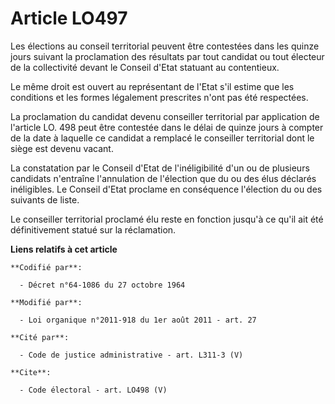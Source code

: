 # Article LO497

Les élections au conseil territorial peuvent être contestées dans les quinze jours suivant la proclamation des résultats par
tout candidat ou tout électeur de la collectivité devant le Conseil d'Etat statuant au contentieux. 

Le même droit est ouvert au représentant de l'Etat s'il estime que les conditions et les formes légalement prescrites n'ont
pas été respectées. 

La proclamation du candidat devenu conseiller territorial par application de l'article LO. 498 peut être contestée dans le
délai de quinze jours à compter de la date à laquelle ce candidat a remplacé le conseiller territorial dont le siège est
devenu vacant. 

La constatation par le Conseil d'Etat de l'inéligibilité d'un ou de plusieurs candidats n'entraîne l'annulation de l'élection
que du ou des élus déclarés inéligibles. Le Conseil d'Etat proclame en conséquence l'élection du ou des suivants de liste. 

Le conseiller territorial proclamé élu reste en fonction jusqu'à ce qu'il ait été définitivement statué sur la réclamation.

**Liens relatifs à cet article**

	**Codifié par**:

	  - Décret n°64-1086 du 27 octobre 1964

	**Modifié par**:

	  - Loi organique n°2011-918 du 1er août 2011 - art. 27

	**Cité par**:

	  - Code de justice administrative - art. L311-3 (V)

	**Cite**:

	  - Code électoral - art. LO498 (V)
